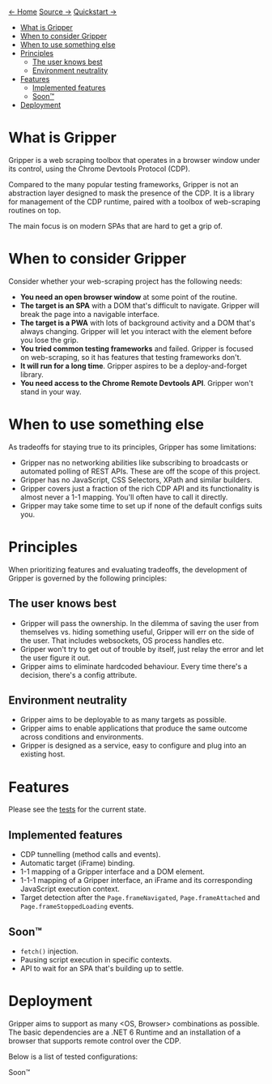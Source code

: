 [← Home](index.md) [Source →](https://github.com/tomaskrupka/Gripper) [Quickstart →](quickstart.md)

- [What is Gripper](#what-is-gripper)
- [When to consider Gripper](#when-to-consider-gripper)
- [When to use something else](#when-to-use-something-else)
- [Principles](#principles)
  - [The user knows best](#the-user-knows-best)
  - [Environment neutrality](#environment-neutrality)
- [Features](#features)
  - [Implemented features](#implemented-features)
  - [Soon™](#soon)
- [Deployment](#deployment)

# What is Gripper

Gripper is a web scraping toolbox that operates in a browser window under its control,
using the Chrome Devtools Protocol (CDP).

Compared to the many popular testing frameworks,
Gripper is not an abstraction layer designed to mask the presence of the CDP.
It is a library for management of the CDP runtime,
paired with a toolbox of web-scraping routines on top.

The main focus is on modern SPAs that are hard to get a grip of.

# When to consider Gripper

Consider whether your web-scraping project has the following needs:
- **You need an open browser window** at some point of the routine.
- **The target is an SPA** with a DOM that's difficult to navigate.
Gripper will break the page into a navigable interface.
- **The target is a PWA** with lots of background activity and a DOM that's always changing.
Gripper will let you interact with the element before you lose the grip.
- **You tried common testing frameworks** and failed.
Gripper is focused on web-scraping, so it has features that testing frameworks don't.
- **It will run for a long time**.
Gripper aspires to be a deploy-and-forget library.
- **You need access to the Chrome Remote Devtools API**.
Gripper won't stand in your way.

# When to use something else

As tradeoffs for staying true to its principles, Gripper has some limitations:
- Gripper nas no networking abilities like subscribing to broadcasts or automated polling of REST APIs.
These are off the scope of this project.
- Gripper has no JavaScript, CSS Selectors, XPath and similar builders.
- Gripper covers just a fraction of the rich CDP API and its functionality is almost never a 1-1 mapping.
You'll often have to call it directly.
- Gripper may take some time to set up if none of the default configs suits you.

# Principles

When prioritizing features and evaluating tradeoffs, the development of Gripper is governed by the following principles:

## The user knows best

- Gripper will pass the ownership.
In the dilemma of saving the user from themselves vs. hiding something useful,
Gripper will err on the side of the user. That includes websockets, OS process handles etc.
- Gripper won't try to get out of trouble by itself, just relay the error and let the user figure it out.
- Gripper aims to eliminate hardcoded behaviour. Every time there's a decision, there's a config attribute.

## Environment neutrality

- Gripper aims to be deployable to as many targets as possible.
- Gripper aims to enable applications that produce the same outcome across conditions and environments.
- Gripper is designed as a service, easy to configure and plug into an existing host.

# Features

Please see the [tests](https://github.com/tomaskrupka/Gripper/tree/main/test/Gripper.Test) for the current state.

## Implemented features

- CDP tunnelling (method calls and events).
- Automatic target (iFrame) binding.
- 1-1 mapping of a Gripper interface and a DOM element.
- 1-1-1 mapping of a Gripper interface, an iFrame and its corresponding JavaScript execution context.
- Target detection after the `Page.frameNavigated`, `Page.frameAttached` and `Page.frameStoppedLoading` events.

## Soon™

- `fetch()` injection.
- Pausing script execution in specific contexts.
- API to wait for an SPA that's building up to settle.

# Deployment
Gripper aims to support as many <OS, Browser> combinations as possible.
The basic dependencies are a .NET 6 Runtime and an installation of a browser that supports remote control over the CDP.

Below is a list of tested configurations:

Soon™
